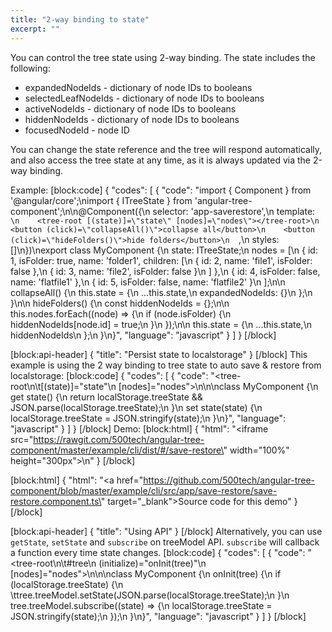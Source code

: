 ```yaml
---
title: "2-way binding to state"
excerpt: ""
---
```

You can control the tree state using 2-way binding.
The state includes the following:
- expandedNodeIds - dictionary of node IDs to booleans
- selectedLeafNodeIds - dictionary of node IDs to booleans
- activeNodeIds - dictionary of node IDs to booleans
- hiddenNodeIds - dictionary of node IDs to booleans
- focusedNodeId - node ID

You can change the state reference and the tree will respond automatically, and also access the tree state at any time, as it is always updated via the 2-way binding.

Example:
[block:code]
{
  "codes": [
    {
      "code": "import { Component } from '@angular/core';\nimport { ITreeState } from 'angular-tree-component';\n\n@Component({\n  selector: 'app-saverestore',\n  template: `\n    <tree-root [(state)]=\"state\" [nodes]=\"nodes\"></tree-root>\n    <button (click)=\"collapseAll()\">collapse all</button>\n    <button (click)=\"hideFolders()\">hide folders</button>\n  `,\n  styles: []\n})\nexport class MyComponent {\n  state: ITreeState;\n  nodes = [\n    { id: 1, isFolder: true, name: 'folder1', children: [\n      { id: 2, name: 'file1', isFolder: false },\n      { id: 3, name: 'file2', isFolder: false }\n    ] },\n    { id: 4, isFolder: false, name: 'flatfile1' },\n    { id: 5, isFolder: false, name: 'flatfile2' }\n  ];\n\n  collapseAll() {\n    this.state = {\n      ...this.state,\n      expandedNodeIds: {}\n    };\n  }\n\n  hideFolders() {\n    const hiddenNodeIds = {};\n\n    this.nodes.forEach((node) => {\n      if (node.isFolder) {\n        hiddenNodeIds[node.id] = true;\n      }\n    });\n\n    this.state = {\n      ...this.state,\n      hiddenNodeIds\n    };\n  }\n}",
      "language": "javascript"
    }
  ]
}
[/block]

[block:api-header]
{
  "title": "Persist state to localstorage"
}
[/block]
This example is using the 2 way binding to tree state to auto save & restore from localstorage:
[block:code]
{
  "codes": [
    {
      "code": "<tree-root\n\t[(state)]=\"state\"\n  [nodes]=\"nodes\">\n</tree-root>\n\nclass MyComponent {\n  get state() {\n    return localStorage.treeState && JSON.parse(localStorage.treeState);\n  }\n  set state(state) {\n    localStorage.treeState = JSON.stringify(state);\n  }\n}",
      "language": "javascript"
    }
  ]
}
[/block]
Demo:
[block:html]
{
  "html": "<iframe src=\"https://rawgit.com/500tech/angular-tree-component/master/example/cli/dist/#/save-restore\" width=\"100%\" height=\"300px\"></iframe>\n"
}
[/block]

[block:html]
{
  "html": "<a href=\"https://github.com/500tech/angular-tree-component/blob/master/example/cli/src/app/save-restore/save-restore.component.ts\" target=\"_blank\">Source code for this demo</a>"
}
[/block]

[block:api-header]
{
  "title": "Using API"
}
[/block]
Alternatively, you can use `getState`, `setState` and `subscribe` on treeModel API.
`subscribe` will callback a function every time state changes.
[block:code]
{
  "codes": [
    {
      "code": "<tree-root\n\t#tree\n  (initialize)=\"onInit(tree)\"\n  [nodes]=\"nodes\">\n</tree-root>\n\nclass MyComponent {\n  onInit(tree) {\n    if (localStorage.treeState) {\n    \ttree.treeModel.setState(JSON.parse(localStorage.treeState);\n    }\n    tree.treeModel.subscribe((state) => {\n      localStorage.treeState = JSON.stringify(state);\n    });\n  }\n}",
      "language": "javascript"
    }
  ]
}
[/block]